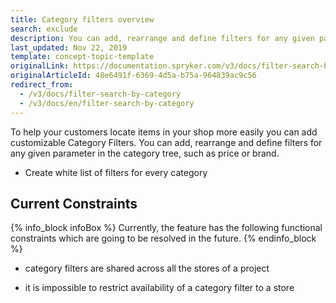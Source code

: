 ```yaml
---
title: Category filters overview
search: exclude
description: You can add, rearrange and define filters for any given parameter in the category tree, such as price or brand.
last_updated: Nov 22, 2019
template: concept-topic-template
originalLink: https://documentation.spryker.com/v3/docs/filter-search-by-category
originalArticleId: 48e6491f-6369-4d5a-b75a-964839ac9c56
redirect_from:
  - /v3/docs/filter-search-by-category
  - /v3/docs/en/filter-search-by-category
---
```


To help your customers locate items in your shop more easily you can add customizable Category Filters. You can add, rearrange and define filters for any given parameter in the category tree, such as price or brand.

* Create white list of filters for every category

## Current Constraints

{% info_block infoBox %}
Currently, the feature has the following functional constraints which are going to be resolved in the future.
{% endinfo_block %}

* category filters are shared across all the stores of a project

* it is impossible to restrict availability of a category filter to a store

